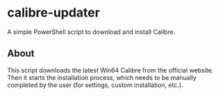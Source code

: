 # calibre-updater

A simple PowerShell script to download and install Calibre.

## About

This script downloads the latest Win64 Calibre from the official website.
Then it starts the installation process, which needs to be manually completed by the user (for settings, custom installation, etc.).
